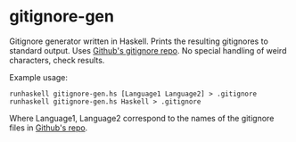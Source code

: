 gitignore-gen
=============

Gitignore generator written in Haskell. Prints the resulting gitignores to standard output. Uses [Github's gitignore repo](https://github.com/github/gitignore). No special handling of weird characters, check results.

Example usage:

```
runhaskell gitignore-gen.hs [Language1 Language2] > .gitignore
runhaskell gitignore-gen.hs Haskell > .gitignore
```

Where Language1, Language2 correspond to the names of the gitignore files in [Github's repo](https://github.com/github/gitignore).
